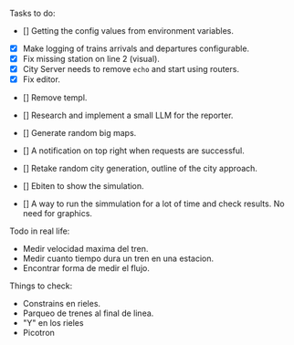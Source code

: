 Tasks to do:

- [] Getting the config values from environment variables.
- [x] Make logging of trains arrivals and departures configurable.
- [x] Fix missing station on line 2 (visual).
- [x] City Server needs to remove `echo` and start using routers.
- [x] Fix editor.
- [] Remove templ.
- [] Research and implement a small LLM for the reporter.
- [] Generate random big maps.
- [] A notification on top right when requests are successful.
- [] Retake random city generation, outline of the city approach.
- [] Ebiten to show the simulation.

- [] A way to run the simmulation for a lot of time and check results. No need for graphics.

Todo in real life:

- Medir velocidad maxima del tren.
- Medir cuanto tiempo dura un tren en una estacion.
- Encontrar forma de medir el flujo.

Things to check:

- Constrains en rieles.
- Parqueo de trenes al final de linea.
- "Y" en los rieles
- Picotron
